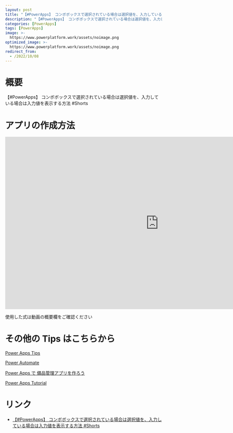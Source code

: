 ```yaml
---
layout: post
title: "【#PowerApps】 コンボボックスで選択されている場合は選択値を、入力している場合は入力値を表示する方法 #Shorts"
description: "【#PowerApps】 コンボボックスで選択されている場合は選択値を、入力している場合は入力値を表示する方法 #Shortsを動画で分かりやすく解説"
categories: [PowerApps]
tags: [PowerApps]
image: >-
  https://www.powerplatform.work/assets/noimage.png
optimized_image: >-
  https://www.powerplatform.work/assets/noimage.png
redirect_from:
  - /2022/10/08
---
```



#  概要

【#PowerApps】 コンボボックスで選択されている場合は選択値を、入力している場合は入力値を表示する方法 #Shorts


# アプリの作成方法

<iframe width="983" height="553" src="https://www.youtube.com/embed/JcRH-dnIews" title="YouTube video player" frameborder="0" allow="accelerometer; autoplay; clipboard-write; encrypted-media; gyroscope; picture-in-picture" allowfullscreen></iframe>


使用した式は動画の概要欄をご確認ください


# その他の Tips はこちらから

[Power Apps Tips](https://www.youtube.com/watch?v=VrAQf3JQ7yM&list=PLVhFi1fb3DqakSLVMn22DDcySXh9jtzi- )


[Power Automate](https://www.youtube.com/watch?v=-YnJYT0ASEM&list=PLVhFi1fb3Dqbzic6GieqnLFgD3aTj-eHA)


[Power Apps で 備品管理アプリを作ろう](https://www.youtube.com/playlist?list=PLVhFi1fb3DqZM3HKb8Hea6XEL96990Fyn)


[Power Apps Tutorial](https://www.youtube.com/playlist?list=PLVhFi1fb3DqalxpL974VvAJvV4iWoSbe_)


# リンク


- [【#PowerApps】 コンボボックスで選択されている場合は選択値を、入力している場合は入力値を表示する方法 #Shorts](https://www.youtube.com/watch?v=JcRH-dnIews)

